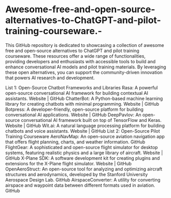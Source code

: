 # Awesome-free-and-open-source-alternatives-to-ChatGPT-and-pilot-training-courseware.-

This GitHub repository is dedicated to showcasing a collection of awesome free and open-source alternatives to ChatGPT and pilot training courseware. These resources offer a wide range of functionalities, providing developers and enthusiasts with accessible tools to build and enhance conversational AI models and pilot training materials. By leveraging these open alternatives, you can support the community-driven innovation that powers AI research and development.

List 1: Open-Source Chatbot Frameworks and Libraries
Rasa: A powerful open-source conversational AI framework for building contextual AI assistants. Website | GitHub
ChatterBot: A Python-based machine learning library for creating chatbots with minimal programming. Website | GitHub
Botpress: A developer-friendly, open-source platform for building conversational AI applications. Website | GitHub
DeepPavlov: An open-source conversational AI framework built on top of TensorFlow and Keras. Website | GitHub
Wit.ai: A natural language processing platform for building chatbots and voice assistants. Website | GitHub
List 2: Open-Source Pilot Training Courseware
AeroNavMap: An open-source aviation navigation app that offers flight planning, charts, and weather information. GitHub
FlightGear: A sophisticated and open-source flight simulator for desktop systems, featuring realistic physics and a large library of aircraft. Website | GitHub
X-Plane SDK: A software development kit for creating plugins and extensions for the X-Plane flight simulator. Website | GitHub
OpenAeroStruct: An open-source tool for analyzing and optimizing aircraft structures and aerodynamics, developed by the Stanford University Aerospace Design Lab. GitHub
AirspaceConverter: A utility for converting airspace and waypoint data between different formats used in aviation. GitHub
